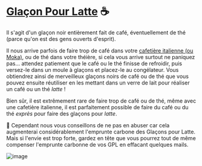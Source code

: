 # [Glaçon Pour Latte][1] ☕  

Il s'agit d'un glaçon noir entièrement fait de café, éventuellement de thé (parce qu'on est des gens ouverts d'esprit). 

Il nous arrive parfois de faire trop de café dans votre [cafetière italienne (ou
Moka)][2], ou de thé dans votre théière, si cela vous arrive surtout ne paniquez pas... attendez patiement que le 
café ou le thé finisse de refroidir, puis versez-le dans un moule à glaçons et placez-le au congélateur. 
Vous obtiendrez ainsi de merveilleux glaçons noirs de café ou de thé que
vous pouvez ensuite réutiliser en les mettant dans un verre de lait pour réaliser un café ou un thé
*latte* !

Bien sûr, il est extrêmement rare de faire trop de café ou de thé, même
avec une cafetière italienne, il est parfaitement possible de faire du
café ou du thé *exprès* pour faire des glaçons pour *latte*. 

🍃
Cependant nous vous conseillons de ne pas en abuser car cela augmenterai
considérablement l'emprunte carbone des Glaçons pour Latte. 
Mais si l'envie est trop forte, gardez en tête que vous pourrez  tout de même
compenser l'emprunte carbonne de vos GPL en effacant quelques mails.

![image](https://user-images.githubusercontent.com/31790025/174285420-5f7ac326-6fdb-4fe1-af18-55822214ffbe.png)

[1]: https://github.com/MyNameIsTroll/glacon_pour_latte
[2]: https://fr.wikipedia.org/wiki/Moka_(cafeti%C3%A8re) "Article Wikipedia en français"
